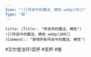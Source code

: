 ```yaml
---
Icon: "![[传说中的魔法、祷告.webp|50]]"
Type: "银"
---
```

```ad-common-silver-trophy
title: (Title:: "传说中的魔法、祷告")
![[传说中的魔法、祷告.webp|100]]
(Comment:: "获得所有传说中的魔法、祷告")
```

#艾尔登法环/奖杯 #奖杯 #银